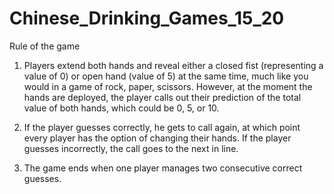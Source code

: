 # Chinese_Drinking_Games_15_20
 
Rule of the game 
1. Players extend both hands and reveal either a closed fist (representing a value of 0) or open hand (value of 5) at the same time, much like you would in a game of rock, paper, scissors. However, at the moment the hands are deployed, the player calls out their prediction of the total value of both hands, which could be 0, 5, or 10. 

2. If the player guesses correctly, he gets to call again, at which point every player has the option of changing their hands. If the player guesses incorrectly, the call goes to the next in line. 

3. The game ends when one player manages two consecutive correct guesses.
